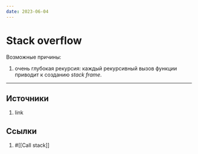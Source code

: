```yaml
---
date: 2023-06-04
---
```

# Stack overflow

Возможные причины:

1. очень глубокая рекурсия: каждый рекурсивный вызов функции приводит к созданию *stack frame*.

---

## Источники

1. link

## Ссылки

1. #[[Call stack]]
